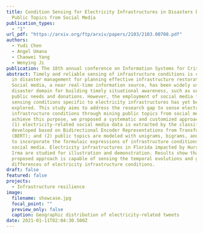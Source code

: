 ```yaml
---
title: Condition Sensing for Electricity Infrastructures in Disasters by Mining
  Public Topics from Social Media
publication_types:
  - "1"
url_pdf: "https://arxiv.org/ftp/arxiv/papers/2103/2103.00708.pdf"
authors:
  - Yudi Chen
  - Angel Umana
  - Chaowei Yang
  - Wenying Ji
publication: The 18th annual conference on Information Systems for Crisis Response and Management
abstract: Timely and reliable sensing of infrastructure conditions is critical
  in disaster management for planning effective infrastructure restorations.
  Social media, a near real-time information source, has been widely used in
  disaster domain for building timely situational awareness, such as urgent
  public needs and donations. However, the employment of social media for
  sensing conditions specific to electricity infrastructures has yet been
  explored. This study aims to address the research gap to sense electricity
  infrastructure conditions through mining public topics from social media. To
  achieve this purpose, we proposed a systematic and customized approach wherein
  (1) electricity-related social media data is extracted by the classifier
  developed based on Bidirectional Encoder Representations from Transformers
  (BERT); and (2) public topics are modeled with unigrams, bigrams, and trigrams
  to incorporate the formulaic expressions of infrastructure conditions in
  social media. Electricity infrastructures in Florida impacted by Hurricane
  Irma are studied for illustration and demonstration. Results show that the
  proposed approach is capable of sensing the temporal evolutions and geographic
  differences of electricity infrastructure conditions.
draft: false
featured: false
projects:
  - Infrastructure resilience
image:
  filename: showcase.jpg
  focal_point: ""
  preview_only: false
  caption: Geographic distribution of electricity-related tweets
date: 2021-01-11T02:04:30.500Z
---
```


